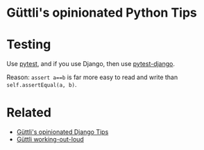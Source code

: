 # Güttli's opinionated Python Tips

# Testing

Use [pytest](https://docs.pytest.org/en/stable/), and if you use Django, then use [pytest-django](https://pytest-django.readthedocs.io/en/latest/).

Reason: `assert a==b` is far more easy to read and write than `self.assertEqual(a, b)`.

# Related

* [Güttli's opinionated Django Tips](https://github.com/guettli/django-tips)
* [Güttli working-out-loud](https://github.com/guettli/wol)





